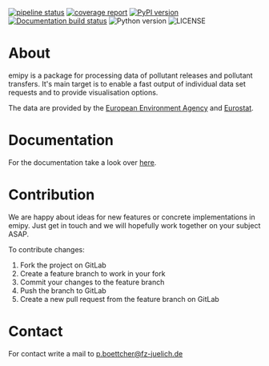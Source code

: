 [![pipeline status](https://jugit.fz-juelich.de/network-science-group/emipy/badges/dev/pipeline.svg)](https://jugit.fz-juelich.de/network-science-group/emipy/-/commits/dev)
[![coverage report](https://jugit.fz-juelich.de/network-science-group/emipy/badges/dev/coverage.svg)](https://jugit.fz-juelich.de/network-science-group/emipy/-/commits/dev)
[![PyPI version](https://img.shields.io/pypi/v/emipy.svg)](https://pypi.org/project/emipy/)
[![Documentation build status](https://img.shields.io/readthedocs/emipy.svg)](https://readthedocs.org/projects/emipy/builds/)
![Python version](https://img.shields.io/pypi/pyversions/emipy.svg)
![LICENSE](https://img.shields.io/pypi/l/emipy.svg)

# About
emipy is a package for processing data of pollutant releases and pollutant transfers.
It's main target is to enable a fast output of individual data set requests and to provide visualisation options.

The data are provided by the [European Environment Agency](https://www.eea.europa.eu/data-and-maps/data/member-states-reporting-art-7-under-the-european-pollutant-release-and-transfer-register-e-prtr-regulation-23) and [Eurostat](https://ec.europa.eu/eurostat/de/web/gisco/overview).

# Documentation
For the documentation take a look over [here](https://emipy.readthedocs.io/en/latest/).

# Contribution
We are happy about ideas for new features or concrete implementations in emipy. Just get in touch and we will hopefully work together on your subject ASAP.

To contribute changes:

1. Fork the project on GitLab
2. Create a feature branch to work in your fork
3. Commit your changes to the feature branch
4. Push the branch to GitLab
5. Create a new pull request from the feature branch on GitLab

# Contact
For contact write a mail to p.boettcher@fz-juelich.de
